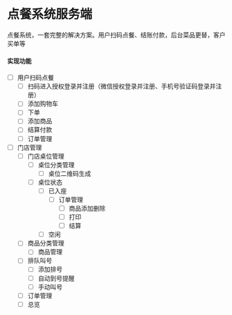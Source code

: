 # 点餐系统服务端
点餐系统，一套完整的解决方案。用户扫码点餐、结账付款，后台菜品更替，客户买单等

#### 实现功能

- [ ] 用户扫码点餐
    - [ ] 扫码进入授权登录并注册（微信授权登录并注册、手机号验证码登录并注册）
    - [ ] 添加购物车
    - [ ] 下单
    - [ ] 添加商品
    - [ ] 结算付款
    - [ ] 订单管理
- [ ] 门店管理
    - [ ] 门店桌位管理
        - [ ] 桌位分类管理
          - [ ] 桌位二维码生成
        - [ ] 桌位状态
            - [ ] 已入座
                - [ ] 订单管理
                    - [ ] 商品添加删除
                    - [ ] 打印
                    - [ ] 结算
            - [ ] 空闲
    - [ ] 商品分类管理
        - [ ] 商品管理
    - [ ] 排队叫号
        - [ ] 添加排号
        - [ ] 自动到号提醒
        - [ ] 手动叫号
    - [ ] 订单管理
    - [ ] 总览
